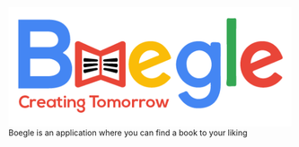 <img src="https://github.com/Boegle/OBAboek/blob/master/BoegleLogoSmall.png" style="text-align: center;">
Boegle is an application where you can find a book to your liking
